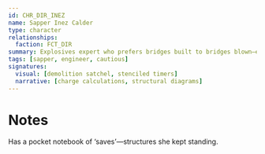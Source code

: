 ```yaml
---
id: CHR_DIR_INEZ
name: Sapper Inez Calder
type: character
relationships:
  faction: FCT_DIR
summary: Explosives expert who prefers bridges built to bridges blown—except when doctrine demands.
tags: [sapper, engineer, cautious]
signatures:
  visual: [demolition satchel, stenciled timers]
  narrative: [charge calculations, structural diagrams]
---
```


# Notes

Has a pocket notebook of ‘saves’—structures she kept standing.
